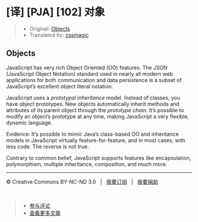 # [译] [PJA] [102] 对象

> * Original: [Objects](http://chimera.labs.oreilly.com/books/1234000000262/ch01.html#objects_id1)
> * Translated by: [cssmagic](https://github.com/cssmagic)

## Objects

JavaScript has very rich Object Oriented (OO) features. The _JSON_ (JavaScript Object Notation) standard used in nearly all modern web applications for both communication and data persistence is a subset of JavaScript’s excellent object literal notation.

JavaScript uses a _prototypal inheritance_ model. Instead of classes, you have object prototypes. New objects automatically inherit methods and attributes of its parent object through the _prototype chain_. It’s possible to modify an object’s prototype at any time, making JavaScript a very flexible, dynamic language.

Evidence: It’s possible to mimic Java’s class-based OO and inheritance models in JavaScript virtually feature-for-feature, and in most cases, with less code. The reverse is not true.

Contrary to common belief, JavaScript supports features like encapsulation, polymorphism, multiple inheritance, composition, and much more.

***

&copy; Creative Commons BY-NC-ND 3.0 &nbsp; | &nbsp; [我要订阅](http://www.cssmagic.net/blog/subscribe) &nbsp; | &nbsp; [我要捐助](http://www.cssmagic.net/blog/donate)

&nbsp;
> * [参与评论](https://github.com/cssmagic/blog/issues/XXXXXXXXXX)
> * [查看更多文章](https://github.com/cssmagic/blog/issues?state=open)
